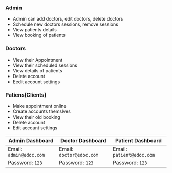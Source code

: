 ### Admin
  
- Admin can add doctors, edit doctors, delete doctors    
- Schedule new doctors sessions, remove sessions   
- View patients details    
- View booking of patients    
    
### Doctors

- View their Appointment
- View their scheduled sessions
- View details of patients
- Delete account    
- Eedit account settings
    
    
### Patiens(Clients)
  
  - Make appointment online
  - Create accounts themslves
  - View their old booking
  - Delete account
  - Edit account settings    

    
| Admin Dashboard | Doctor Dashboard | Patient Dashboard |
| -------| -------| -------|
| Email: `admin@edoc.com` | Email: `doctor@edoc.com` |   Email: `patient@edoc.com` | 
| Password: `123` |  Password: `123` |  Password: `123` |
